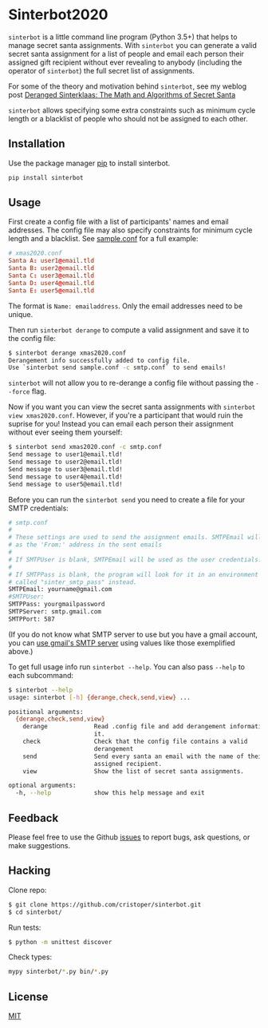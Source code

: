 # Sinterbot2020

`sinterbot` is a little command line program (Python 3.5+) that helps to manage secret santa assignments. With `sinterbot` you can generate a valid secret santa assignment for a list of people and email each person their assigned gift recipient without ever revealing to anybody (including the operator of `sinterbot`) the full secret list of assignments.

For some of the theory and motivation behind `sinterbot`, see my weblog post [Deranged Sinterklaas: The Math and Algorithms of Secret Santa](https://catswhisker.xyz/log/2020/12/7/deranged_sinterklaas/)

`sinterbot` allows specifying some extra constraints such as minimum cycle length or a blacklist of people who should not be assigned to each other.

## Installation

Use the package manager [pip](https://pip.pypa.io/en/stable/) to install sinterbot.

```bash
pip install sinterbot
```

## Usage

First create a config file with a list of participants' names and email addresses. The config file may also specify constraints for minimum cycle length and a blacklist. See [sample.conf](https://github.com/cristoper/sinterbot/blob/master/sample.conf) for a full example:

```xmas2020.conf
# xmas2020.conf
Santa A: user1@email.tld
Santa B: user2@email.tld
Santa C: user3@email.tld
Santa D: user4@email.tld
Santa E: user5@email.tld
```

The format is `Name: emailaddress`. Only the email addresses need to be unique.

Then run `sinterbot derange` to compute a valid assignment and save it to the config file:

```sh
$ sinterbot derange xmas2020.conf
Derangement info successfully added to config file.
Use `sinterbot send sample.conf -c smtp.conf` to send emails!
```

`sinterbot` will not allow you to re-derange a config file without passing the `--force` flag.

Now if you want you can view the secret santa assignments with `sinterbot view xmas2020.conf`. However, if you're a participant that would ruin the suprise for you! Instead you can email each person their assignment without ever seeing them yourself:

```sh
$ sinterbot send xmas2020.conf -c smtp.conf
Send message to user1@email.tld!
Send message to user2@email.tld!
Send message to user3@email.tld!
Send message to user4@email.tld!
Send message to user5@email.tld!
```

Before you can run the `sinterbot send` you need to create a file for your SMTP credentials:

```sh
# smtp.conf
#
# These settings are used to send the assignment emails. SMTPEmail will appear
# as the 'From:' address in the sent emails
#
# If SMTPUser is blank, SMTPEmail will be used as the user credentials.
#
# If SMTPPass is blank, the program will look for it in an environment variable
# called "sinter_smtp_pass" instead.
SMTPEmail: yourname@gmail.com
#SMTPUser:
SMTPPass: yourgmailpassword
SMTPServer: smtp.gmail.com
SMTPPort: 587
```  

(If you do not know what SMTP server to use but you have a gmail account, you can [use gmail's SMTP server](https://www.digitalocean.com/community/tutorials/how-to-use-google-s-smtp-server) using values like those exemplified above.)

To get full usage info run `sinterbot --help`. You can also pass `--help` to each subcommand:
```sh
$ sinterbot --help
usage: sinterbot [-h] {derange,check,send,view} ...

positional arguments:
  {derange,check,send,view}
    derange             Read .config file and add derangement information to
                        it.
    check               Check that the config file contains a valid
                        derangement
    send                Send every santa an email with the name of their
                        assigned recipient.
    view                Show the list of secret santa assignments.

optional arguments:
  -h, --help            show this help message and exit
```

## Feedback

Please feel free to use the Github [issues](https://github.com/cristoper/sinterbot/issues) to report bugs, ask questions, or make suggestions.

## Hacking

Clone repo:
```sh
$ git clone https://github.com/cristoper/sinterbot.git
$ cd sinterbot/
```

Run tests:
```sh
$ python -m unittest discover
```

Check types:
```sh
mypy sinterbot/*.py bin/*.py
```

## License
[MIT](https://choosealicense.com/licenses/mit/)
